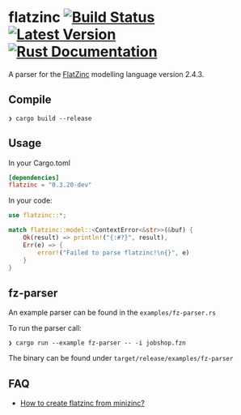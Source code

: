 # flatzinc [![Build Status](https://github.com/potassco/flatzinc/workflows/CI%20test/badge.svg)](https://github.com/potassco/flatzinc) [![Latest Version](https://img.shields.io/crates/v/flatzinc.svg)](https://crates.io/crates/flatzinc) [![Rust Documentation](https://img.shields.io/badge/api-rustdoc-blue.svg)](https://docs.rs/flatzinc)

A parser for the [FlatZinc](https://www.minizinc.org/doc-2.4.3/en/fzn-spec.html#specification-of-flatzinc) modelling language version 2.4.3.

## Compile

```text
❯ cargo build --release
```

## Usage

In your Cargo.toml

```toml
[dependencies]
flatzinc = "0.3.20-dev"
```

In your code:

```rust
use flatzinc::*;

match flatzinc::model::<ContextError<&str>>(&buf) {
    Ok(result) => println!("{:#?}", result),
    Err(e) => {
        error!("Failed to parse flatzinc!\n{}", e)
    }
}
```

## fz-parser

An example parser can be found in the `examples/fz-parser.rs`

To run the parser call:

```text
❯ cargo run --example fz-parser -- -i jobshop.fzn
```

The binary can be found under `target/release/examples/fz-parser`

## FAQ

- [How to create flatzinc from minizinc?](https://github.com/MiniZinc/libminizinc/issues/342)
